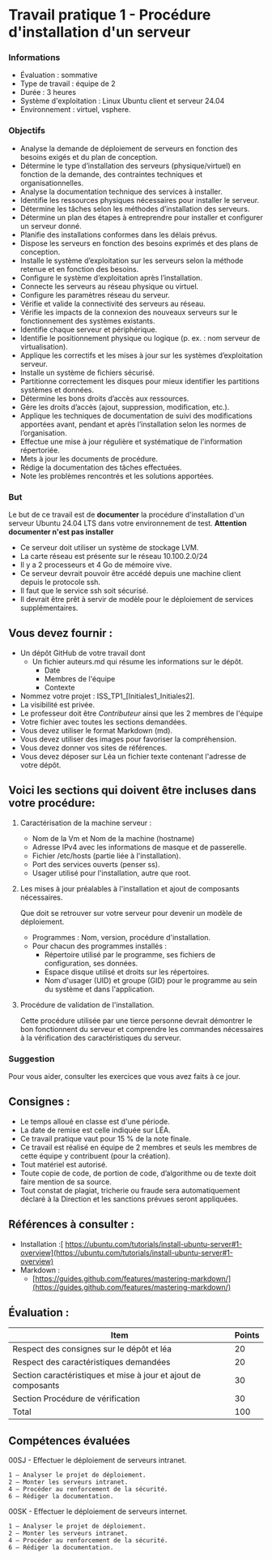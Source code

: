 # Travail pratique 1 - Procédure d'installation d'un serveur

### Informations

- Évaluation : sommative
- Type de travail : équipe de 2
- Durée : 3 heures
- Système d'exploitation : Linux Ubuntu client et serveur 24.04
- Environnement : virtuel, vsphere.

### Objectifs

- Analyse la demande de déploiement de serveurs en fonction des besoins exigés et du plan de conception. 
- Détermine le type d’installation des serveurs (physique/virtuel) en fonction de la demande, des contraintes techniques et organisationnelles.
- Analyse la documentation technique des services à installer. 
- Identifie les ressources physiques nécessaires pour installer le serveur. 
- Détermine les tâches selon les méthodes d’installation des serveurs.
- Détermine un plan des étapes à entreprendre pour installer et configurer un serveur donné.
- Planifie des installations conformes dans les délais prévus.
- Dispose les serveurs en fonction des besoins exprimés et des plans de conception.
- Installe le système d’exploitation sur les serveurs selon la méthode retenue et en fonction des besoins. 	
- Configure le système d’exploitation après l’installation.
- Connecte les serveurs au réseau physique ou virtuel.
- Configure les paramètres réseau du serveur.
- Vérifie et valide la connectivité des serveurs au réseau.
- Vérifie les impacts de la connexion des nouveaux serveurs sur le fonctionnement des systèmes existants.
- Identifie chaque serveur et périphérique.
- Identifie le positionnement physique ou logique (p. ex. : nom serveur de virtualisation).
- Applique les correctifs et les mises à jour sur les systèmes d’exploitation serveur.
- Installe un système de fichiers sécurisé.
- Partitionne correctement les disques pour mieux identifier les partitions systèmes et données.
- Détermine les bons droits d’accès aux ressources.
- Gère les droits d’accès (ajout, suppression, modification, etc.).
- Applique les techniques de documentation de suivi des modifications apportées avant, pendant et après l’installation selon les normes de l’organisation.
- Effectue une mise à jour régulière et systématique de l'information répertoriée.
- Mets à jour les documents de procédure.
- Rédige la documentation des tâches effectuées.
- Note les problèmes rencontrés et les solutions apportées.

### But

Le but de ce travail est de **documenter** la procédure d'installation d'un serveur Ubuntu 24.04 LTS dans votre environnement de test.  **Attention documenter n'est pas installer**

   - Ce serveur doit utiliser un système de stockage LVM.
   - La carte réseau est présente sur le réseau 10.100.2.0/24
   - Il y a 2 processeurs et 4 Go de mémoire vive.
   - Ce serveur devrait pouvoir être accédé depuis une machine client depuis le protocole ssh. 
   - Il faut que le service ssh soit sécurisé.
   - Il devrait être prêt à servir de modèle pour le déploiement de services supplémentaires.

## Vous devez fournir :

- Un dépôt GitHub de votre travail dont 
    - Un fichier auteurs.md qui résume les informations sur le dépôt.
         - Date 
         - Membres de l'équipe
         - Contexte
- Nommez votre projet : ISS\_TP1\_[Initiales1\_Initiales2].
- La visibilité est privée.
- Le professeur doit être _Contributeur_ ainsi que les 2 membres de l'équipe
- Votre fichier avec toutes les sections demandées.
- Vous devez utiliser le format Markdown (md).
- Vous devez utiliser des images pour favoriser la compréhension.
- Vous devez donner vos sites de références.
- Vous devez déposer sur Léa un fichier texte contenant l'adresse de votre dépôt.  

## Voici les sections qui doivent être incluses dans votre procédure:

1. Caractérisation de la machine serveur :  

   - Nom de la Vm et Nom de la machine (hostname)
   - Adresse IPv4 avec les informations de masque et de passerelle.
   - Fichier /etc/hosts (partie liée à l'installation). 
   - Port des services ouverts (penser ss).
   - Usager utilisé pour l'installation, autre que root.

2. Les mises à jour préalables à l'installation et ajout de composants nécessaires.
   
   Que doit se retrouver sur votre serveur pour devenir un modèle de déploiement.
   
   - Programmes : Nom, version, procédure d'installation.
   - Pour chacun des programmes installés : 
   		- Répertoire utilisé par le programme, ses fichiers de configuration, ses données.
   		- Espace disque utilisé et droits sur les répertoires.
   		- Nom d'usager (UID) et groupe (GID) pour le programme au sein du système et dans l'application.

3. Procédure de validation de l'installation.

	Cette procédure utilisée par une tierce personne devrait démontrer le bon fonctionnent du serveur et comprendre les commandes nécessaires à la vérification des caractéristiques du serveur.

### Suggestion

Pour vous aider, consulter les exercices que vous avez faits à ce jour.

## Consignes :

- Le temps alloué en classe est d'une période.
- La date de remise est celle indiquée sur LÉA.
- Ce travail pratique vaut pour 15 % de la note finale.
- Ce travail est réalisé en équipe de 2 membres et seuls les membres de cette équipe y contribuent (pour la création).
- Tout matériel est autorisé.
- Toute copie de code, de portion de code, d’algorithme ou de texte doit faire mention de sa source.
- Tout constat de plagiat, tricherie ou fraude sera automatiquement déclaré à la Direction et les sanctions prévues seront appliquées.


## Références à consulter :

- Installation  :[ https://ubuntu.com/tutorials/install-ubuntu-server#1-overview](https://ubuntu.com/tutorials/install-ubuntu-server#1-overview)
- Markdown : 
   - [https://guides.github.com/features/mastering-markdown/](https://guides.github.com/features/mastering-markdown/)




## Évaluation :
|Item |Points  |
--- | --- |
|Respect des consignes sur le dépôt et léa |20|
|Respect des caractéristiques demandées |20|
|Section caractéristiques et mise à jour et ajout de composants  |30|
|Section Procédure de vérification |30|
|Total|100|

## Compétences évaluées


00SJ -  Effectuer le déploiement de serveurs intranet.

	1 – Analyser le projet de déploiement.
	2 – Monter les serveurs intranet.
	4 – Procéder au renforcement de la sécurité.
	6 – Rédiger la documentation.

00SK -  Effectuer le déploiement de serveurs internet.

	1 – Analyser le projet de déploiement.
	2 – Monter les serveurs intranet.
	4 – Procéder au renforcement de la sécurité.
	6 – Rédiger la documentation.



